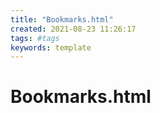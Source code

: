 ```yaml
---
title: "Bookmarks.html"
created: 2021-08-23 11:26:17
tags: #tags
keywords: template
---
```


# Bookmarks.html
